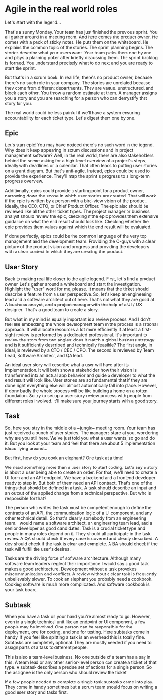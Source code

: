 # Agile in the real world roles

Let's start with the legend...

That's a sunny Monday. Your team has just finished the previous sprint. You all gather around in a meeting room. And here comes the product owner. He comes with a pack of sticky notes. He puts them on the whiteboard. He explains the common topic of the stories. The sprint planning begins. The stories describe what your users want. Your team picks them one by one and plays a planning poker after briefly discussing them. The sprint backlog is formed. You understand precisely what to do next and you are ready to start the sprint.

But that's in a scrum book. In real life, there's no product owner, because there's no such role in your company. The stories are unrelated because they come from different departments. They are vague, unstructured, and block each other. You throw a random estimate at them. A manager assigns you a story and you are searching for a person who can demystify that story for you.

The real world could be less painful if we'll have a system ensuring accountability for each ticket type. Let's digest them one by one.

## Epic

Let's start epic! You may have noticed there's no such word in the legend. Why does it keep appearing in scrum discussions and in project management software? Well, in the real world, there are also stakeholders behind the scene asking for a high-level overview of a project's steps, ideally with deadlines on a calendar. That often leads to putting user stories on a grant diagram. But that's anti-agile. Instead, epics could be used to provide the experience. They'll map the sprint's progress to a long-term progress overview.

Additionally, epics could provide a starting point for a product owner, narrowing down the scope in which user stories are created. That will work if the epic is written by a person with a bird-view vision of the product. Ideally, the CEO, CTO, or Chief Product Officer. The epic also should be reviewed like all the other ticket types. The project manager or business analyst should review the epic, checking if the epic provides them extensive guidance on what the end result should look like. Checking whether the epic provides them values against which the end result will be evaluated.

If done perfectly, epics could be the common language of the very top management and the development team. Providing the C-guys with a clear picture of the product vision and progress and providing the developers with a clear context in which they are creating the product.

## User Story

Back to making real life closer to the agile legend. First, let's find a product owner. Let's gather around a whiteboard and start the investigation. Highlight the "user" word for me, please. It means that the ticket should describe a feature from a user perspective. So, let's keep an engineering lead and a software architect out of here. That's not what they are good at. A business analyst, and a project manager with the help of a UI / UX designer. That's a good team to create a story. 

But what in my mind is equally important is a review process. And I don't feel like embedding the whole development team in the process is a rational approach. It will allocate resources a lot more efficiently if at least a first-sight review is performed by a dedicated professional. It's important to review the story from two angles: does it match a global business strategy and is it sufficiently described and technically feasible? The first angle, in ideal, is reviewed by a CTO / CEO / CPO. The second is reviewed by Team Lead, Software Architect, and QA lead.

An ideal user story will describe what a user will have after its implementation. It will both show a stakeholder how their vision is transformed into an actual app behavior and guide a developer to what the end result will look like. User stories are so fundamental that if they are done right everything else will almost automatically fall into place. However, if done badly the whole process will be like building a home on a rotten foundation. So try to set up a user story review process with people from different roles involved. It'll make sure your journey starts with a good story.

## Task

So, here you stay in the middle of a ~jungle~ meeting room. Your team has just received a bunch of user stories. The managers stare at you, wondering why are you still here. We've just told you what a user wants, so go and do it. But you look at your team and feel that there are about 5 implementation ideas flying around... 

But first, how do you cook an elephant? One task at a time!

We need something more than a user story to start coding. Let's say a story is about a user being able to create an order. For that, we'll need to create a UI form and an API endpoint. We have a backend and a frontend developer ready to step in. But both of them need an API contract. That's one of the things that should be defined in a task. A task should describe an input and an output of the applied change from a technical perspective. But who is responsible for that?

The person who writes the task must be competent enough to define the contracts of an API, the communication logic of a UI component, and any other technical detail. So that's clearly somebody from an engineering team. I would name a software architect, an engineering team lead, and a senior developer as good candidates. Task is a crucial ticket type and people in many roles depend on it. They should all participate in the task review. A QA should check if every case is covered and clearly described. A dev should check if the task is clear and complete. A BA should check if the task will fulfill the user's desires.

Tasks are the driving force of software architecture. Although many software team leaders neglect their importance I would say a good task makes a good architecture. Development without a task provokes miscommunication and conflicts. A review without a clear task is frequently unbelievably slower. To cook an elephant you probably need a cookbook. Cooking software is much more complicated. And software cookbook is your task board.

## Subtask

When you have a task on your hand you're almost ready to go. However, even in a single technical unit like an endpoint or UI component, a few people may be involved. One person can be responsible for the deployment, one for coding, and one for testing. Here subtasks come in handy. If you feel like splitting a task is an overhead this is totally fine. Subtasks are completely optional. They are mostly needed if you need to assign parts of a task to different people.

This is also a team-level business. No one outside of a team has a say in this. A team lead or any other senior-level person can create a ticket of that type. A subtask describes a precise set of actions for a single person. So the assignee is the only person who should review the ticket.

If a few people needed to complete a single task subtasks come into play. They come in handy sometimes but a scrum team should focus on writing a good user story and tasks first. 